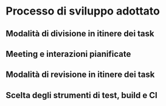 # Processo di sviluppo adottato

## Modalità di divisione in itinere dei task

## Meeting e interazioni pianificate

## Modalità di revisione in itinere dei task

## Scelta degli strumenti di test, build e CI
